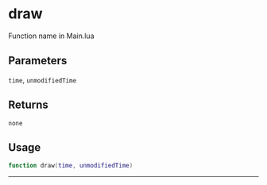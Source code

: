 # draw
Function name in Main.lua
## Parameters
`time`, `unmodifiedTime`
## Returns
`none`
## Usage
```lua
function draw(time, unmodifiedTime)
```
---
